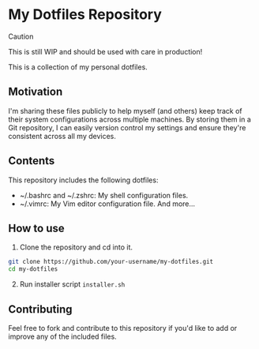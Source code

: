 # My Dotfiles Repository

> [!CAUTION]
> This is still WIP and should be used with care in production!

This is a collection of my personal dotfiles.

## Motivation

I'm sharing these files publicly to help myself (and others) keep track of their system configurations across multiple machines. By storing them in a Git repository, I can easily version control my settings and ensure they're consistent across all my devices.

## Contents

This repository includes the following dotfiles:

- ~/.bashrc and ~/.zshrc: My shell configuration files.
- ~/.vimrc: My Vim editor configuration file.
And more...


## How to use

1. Clone the repository and cd into it.
```sh
git clone https://github.com/your-username/my-dotfiles.git
cd my-dotfiles
```

2. Run installer script `installer.sh`


## Contributing

Feel free to fork and contribute to this repository if you'd like to add or improve any of the included files.
